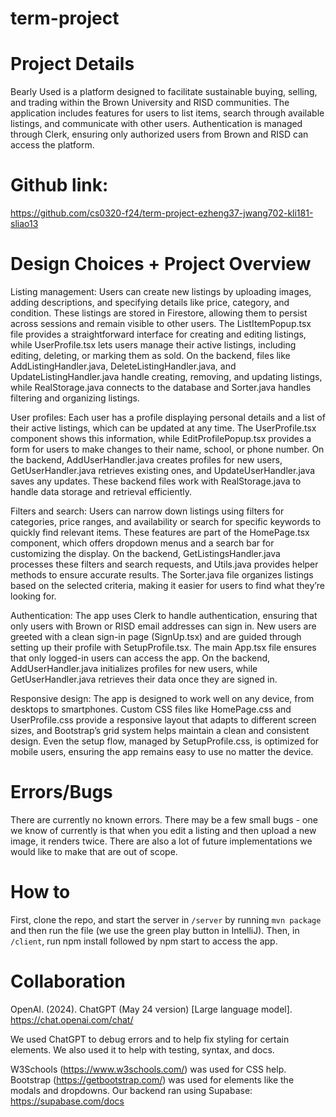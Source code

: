 # term-project

# Project Details

Bearly Used is a platform designed to facilitate sustainable buying, selling, and trading within the Brown University and RISD communities. The application includes features for users to list items, search through available listings, and communicate with other users. Authentication is managed through Clerk, ensuring only authorized users from Brown and RISD can access the platform.

# Github link:

https://github.com/cs0320-f24/term-project-ezheng37-jwang702-kli181-sliao13

# Design Choices + Project Overview

Listing management:
Users can create new listings by uploading images, adding descriptions, and specifying details like price, category, and condition. These listings are stored in Firestore, allowing them to persist across sessions and remain visible to other users. The ListItemPopup.tsx file provides a straightforward interface for creating and editing listings, while UserProfile.tsx lets users manage their active listings, including editing, deleting, or marking them as sold. On the backend, files like AddListingHandler.java, DeleteListingHandler.java, and UpdateListingHandler.java handle creating, removing, and updating listings, while RealStorage.java connects to the database and Sorter.java handles filtering and organizing listings.

User profiles:
Each user has a profile displaying personal details and a list of their active listings, which can be updated at any time. The UserProfile.tsx component shows this information, while EditProfilePopup.tsx provides a form for users to make changes to their name, school, or phone number. On the backend, AddUserHandler.java creates profiles for new users, GetUserHandler.java retrieves existing ones, and UpdateUserHandler.java saves any updates. These backend files work with RealStorage.java to handle data storage and retrieval efficiently.

Filters and search:
Users can narrow down listings using filters for categories, price ranges, and availability or search for specific keywords to quickly find relevant items. These features are part of the HomePage.tsx component, which offers dropdown menus and a search bar for customizing the display. On the backend, GetListingsHandler.java processes these filters and search requests, and Utils.java provides helper methods to ensure accurate results. The Sorter.java file organizes listings based on the selected criteria, making it easier for users to find what they’re looking for.

Authentication:
The app uses Clerk to handle authentication, ensuring that only users with Brown or RISD email addresses can sign in. New users are greeted with a clean sign-in page (SignUp.tsx) and are guided through setting up their profile with SetupProfile.tsx. The main App.tsx file ensures that only logged-in users can access the app. On the backend, AddUserHandler.java initializes profiles for new users, while GetUserHandler.java retrieves their data once they are signed in.

Responsive design:
The app is designed to work well on any device, from desktops to smartphones. Custom CSS files like HomePage.css and UserProfile.css provide a responsive layout that adapts to different screen sizes, and Bootstrap’s grid system helps maintain a clean and consistent design. Even the setup flow, managed by SetupProfile.css, is optimized for mobile users, ensuring the app remains easy to use no matter the device.

# Errors/Bugs
There are currently no known errors. There may be a few small bugs - one we know of currently is that when you edit a listing and then upload a new image, it renders twice. There are also a lot of future implementations we would like to make that are out of scope.

# How to

First, clone the repo, and start the server in `/server` by running `mvn package` and then run the file (we use the green play button in IntelliJ). Then, in `/client`, run npm install followed by npm start to access the app.

# Collaboration

OpenAI. (2024). ChatGPT (May 24 version) [Large language model]. https://chat.openai.com/chat/

We used ChatGPT to debug errors and to help fix styling for certain elements. We also used it to help with testing, syntax, and docs.

W3Schools (https://www.w3schools.com/) was used for CSS help.
Bootstrap (https://getbootstrap.com/) was used for elements like the modals and dropdowns.
Our backend ran using Supabase: https://supabase.com/docs